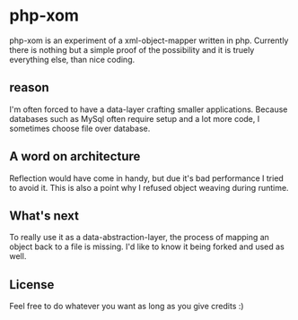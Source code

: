 # php-xom #
php-xom is an experiment of a xml-object-mapper written in php.
Currently there is nothing but a simple proof of the possibility
and it is truely everything else, than nice coding.

## reason ##
I'm often forced to have a data-layer crafting smaller applications.
Because databases such as MySql often require setup and a lot more
code, I sometimes choose file over database.

## A word on architecture ##
Reflection would have come in handy, but due it's bad performance
I tried to avoid it. This is also a point why I refused object weaving
during runtime.

## What's next ##
To really use it as a data-abstraction-layer, the process of mapping
an object back to a file is missing. I'd like to know it being forked
and used as well.

## License ##
Feel free to do whatever you want as long as you give credits :)
